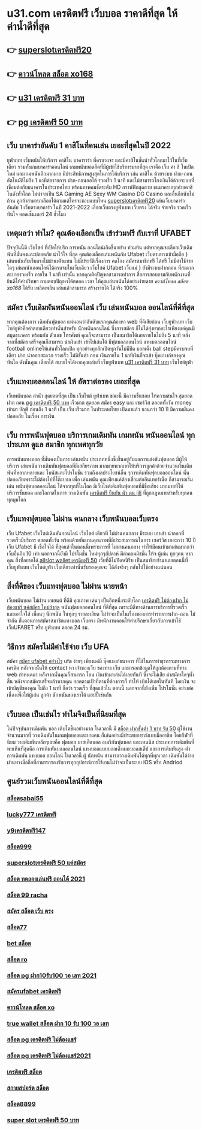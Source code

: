 # u31.com เครดิตฟรี เว็บบอล ราคาดีที่สุด ให้ค่าน้ำดีที่สุด

## 👉 [superslotเครดิตฟรี20](https://bio.link/tisawago)
## 👉 [ดาวน์โหลด สล็อต xo168](https://mabet.net/register/)
## 👉 [u31 เครดิตฟรี 31 บาท](https://mabet.net/)
## 👉 [pg เครดิตฟรี 50 บาท](https://mabet.net/register/)

## เว็บ บาคาร่าอันดับ 1 คาสิโนที่คนเล่น เยอะที่สุดในปี 2022

 ยูฟ่าเบท   เว็บพนันให้บริการ  คาสิโน บาคาราร่า ที่ครบวงจร และมีคาสิโนชั่นนำทั่วโลกมาไว้ในที่เว็บเดียว รวมทั้งเกมบาคาร่าออนไลน์ เกมพนันยอดฮิตที่มีผู้เข้าใช้บริการมากที่สุด เราคือ เว็บ ค่า สิ โนเปิดใหม่ และเกมพนันอีกมากมาย มีประสิทธิภาพสูงสุดในการให้บริการ เล่น คาสิโน ด้วยระบบ ฝาก-ถอน อัตโนมัติไม่ถึง 1 นาทีต่อรายการ  ฝาก-ถอนออโต้ รวดเร็ว 1 นาที  และไม่สามารถโกงเงินได้ด้วยระบบที่เชื่อมต่อกับธนาคารในประเทศไทย พร้อมภาพคมชัดระดับ HD กราฟฟิกสุดสวย ขนมาครบทุกค่ายคาสิโนดังทั่วโลก ไม่น่าจะเป็น SA Gaming AE Sexy WM Casino DG Casino และอื่นอีกนับไม่ถ้วน ลูกค้าสามารถเลือกได้ตามแต่ใครจะชอบแบบไหน [superslotเครดิตฟรี20](https://mabet.net/register/) เล่นเว็บบาคาร่าอันดับ 1   เว็บตรงบาคาร่า ในปี 2021-2022 เลือกเว็บตรงยูฟ่าเบท  เว็บตรง ได้จริง จ่ายจริง รวดเร็วทันใจ คอลเซ็นเตอร์ 24 ชั่วโมง


## เหตุผลว่า ทำไม? คุณต้องเลือกเป็น เข้าร่วมฟรี กับเราที่ UFABET

ปัจจุบันนี้มี เว็บไซค์ ที่เปิดให้บริก การพนัน ออนไลน์เกิดขึ้นอย่าง ท่วมท้น  แต่หากคุณจะเลือกเว็บเดิมพันที่มั่นคงและปลอดภัย น่าไว้ใจ  ที่สุด คุณต้องเลือกเล่นพนันกับ Ufabet เว็บตรงทางเข้ามือถือ  } เล่นพนันกับเว็บตรงไม่ผ่านเตัวแทน  ไม่มีประวัติเรื่องการ คดโกง  สมัครสมาชิกฟรี ได้ฟรี ไม่มีค่าใช้จ่ายใดๆ เล่นพนันออนไลน์ได้ครบจบในเว็บเดียว เว็บไซค์  Ufabet เว็บแม่  } ยังมีระบบฝากถอน ที่สะดวกสะบายรวดเร็ว ภายใน  1 นาที เท่านั้น หากคุณติดปัญหาสามารถทำการ สื่อสารสอบถามกับพนักงานที่ยินดีให้คำปรึกษา ถามตอบปัญหาได้ตลอด เวลา  ให้คุณเล่นพนันได้อย่างง่ายดาย *ดาวน์โหลด สล็อต xo168* ได้รับ เพลิดเพลิน เล่นแล้วสามารถ สร้างรายได้ ได้จริง 100% 


## สมัคร เว็บเดิมพันพนันออนไลน์  เว็บ เล่นพนันบอล ออนไลน์ที่ดีที่สุด 

หากคุณต้องการ   เดิมพันฟุตบอล  แน่นอนว่าอันดับแรกคุณต้องหา web ที่ดีเสียก่อน  เว็บยูฟ่าเบท เว็บไซต์ยูฟ่าคือคำตอบเดียวเท่านั้นสำหรับ นักพนันออนไลน์  ซึ่งการสมัคร ก็ไม่ได้ยุ่งยากอะไรเพียงแค่คุณมี สมุดธนาคาร พร้อมกับ ตัวเลข โทรศัพท์ คุณก็จะสามารถ  เป็นสมาชิกได้เลยภายในไม่ถึง 5 นาที หลังจากที่สมัคร เสร็จคุณก็สามารถ  นำเงินเข้า เข้าไปเล่นได้ มีฟุตบอลออนไลน์ แทงบอลออนไลน์ football onlineให้เล่นทั่วโลกเปิด ทุกอย่างทุกลีกเปิดทุกวันไม่มีปิด  บอลเต็ง  ball stepมีครบจบที่เดียว  ฝาก   นำออกสะดวก รวดเร็ว  ไม่มีขั้นต่ำ ถอน เงินภายใน 1 นาทีเงินก็จะเข้า บุ๊คแบงก์ของคุณ ทันใด  ดังนั้นคุณ เลือกได้ สบายใจได้หากคุณเล่นที่ เว็บยูฟ่าเบท [u31 เครดิตฟรี 31 บาท](https://mabet.net/register/) เว็บไซต์ยูฟ่า

## เว็บแทงบอลออนไลน์ ให้ อัตราต่อรอง เยอะที่สุด

 เว็บพนันบอล   ค่าน้ำ  สุดยอดที่สุด   เป็น   เว็บไซต์ ยูฟ่าเบท   ขณะนี้   มีความชื่นชอบ ให้ความสนใจ   สุดยอด  ฝาก  ถอน   [pg เครดิตฟรี 50 บาท](https://mabet.net/credit-free-100/) เร็วมาก   สุดยอด  สมัคร   easy  และ  เซอร์วิส  ตลอดทั้งวัน   money  เข้ามา  บัญชี   ก่อนถึง 1 นาที  เป็น   เว็บ   เร็วมาก ในประเทศไทย  เปิดมาแล้ว  นานกว่า 10 ปี มีความมั่นคง ปลอดภัย ในเรื่อง การเงิน 

## เว็บ  การพนันฟุตบอล  บริการเกมเดิมพัน เกมพนัน พนันออนไลน์ ทุกประเภท ดูแล  สมาชิก ทุกเพศทุกวัย  

การพนันแทงบอล ที่มั่นคงเป็นการ เล่นพนัน ประเภทหนึ่งซึ่งขึ้นอยู่กับผลการแข่งขันฟุตบอล มีผู้ให้บริการ เล่นพนันวางเดิมพันฟุตบอลที่มีเสถียรภาพ มากมายพวกเขาให้บริการลูกค้าด้วยจำนวนเงินเดิมพันที่หลากหลายและ โบนัสและโปรโมชั่น รวมถึงผลประโยชน์อื่น ๆการเดิมพันฟุตบอลออนไลน์ นั้นปลอดภัยเพราะไม่ต้องไปที่โต๊ะบอล เพื่อ เล่นพนัน คุณเพียงแค่ต้องเชื่อมต่ออินเทอร์เน็ต ก็สามารถเริ่มเล่น พนันฟุตบอลออนไลน์ ได้จากทุกที่ในโลก มีเว็บไซต์เดิมพันฟุตบอลที่มีชื่อเสียง มากมายที่ให้ บริการชั้นยอด และโอกาสในการ วางเดิมพัน [เครดิตฟรี ยืนยัน ตัว ตน jili](https://mabet.net/pg-slot-credit-free/) ที่ถูกกฎหมายสำหรับทุกคน ทุกมุมโลก 

##  เว็บแทงฟุตบอล  ไม่ผ่าน คนกลาง  เว็บพนันบอลเว็บตรง 

เว็บ Ufabet  เว็บไซต์เดิมพันออนไลน์ เว็บไซต์ เดียวที่ ไม่ผ่านคนกลาง  มีระบบ  เอาเข้า  นำออกที่รวดเร็วมีบริการ  ตลอดทั้งวัน พร้อมด้วยทีมงานคุณภาพที่มีประสบการณ์ในการ เซอร์วิส  เยอะกว่า 10 ปี เว็บ Ufabet มี  เชื่อใจได้  ที่สุดแล้วในตอนนี้เพราะการที่ ไม่ผ่านคนกลาง ทำให้มีคนเข้ามาเล่นมากกว่า เว็บอื่นถึง 10 เท่า นอกจากนี้ยังมี โปรโมชั่น ใหม่ทุกๆสัปดาห์ มีค่าคอมมิชชั่น ให้จ ผู้เล่น ทุกๆคน หากคุณ สิ่งที่อยากได้ [allslot wallet เครดิตฟรี 50](https://mabet.net/credit-free-50/) เว็บที่ดีไม่ปิดหนีรีบ เป็นสมาชิกเข้ามาเลยตอนนี้ที่ เว็บยูฟ่าเบท เว็บไซต์ยูฟ่า เว็บเดียวเท่านั้นรับรองคุณจะ ได้ตังจริงๆ กลับไปใช้อย่างแน่นอน 

##  สิ่งที่ดีของ เว็บแทงฟุตบอล ไม่ผ่าน นายหน้า 

 เว็บพนันบอล  ไม่ผ่าน เอเยนต์ ที่ดีมี  คุณภาพ เด่นๆ เป็นอีกหนึ่งระดับโลก  [เครดิตฟรี ไม่ต้องฝาก ไม่ต้องแชร์ แค่สมัคร ใหม่ล่าสุด](https://member.mabet.net/?action=login) พนันฟุตบอลออนไลน์ ที่ดีที่สุด  เพราะมีดีทางด้านการบริการที่รวดเร็ว และเอาใจใส่ เพื่อนๆ นักพนัน  ในทุกๆ รายละเอียด ไม่ว่าจะเป็นในเรื่องของการทำรายการฝาก-ถอน  ไม่จำกัด  ขั้นตอนการสมัครสมาชิกแทงบอล เว็บตรง   มีพนักงานคอนให้คำปรึกษาเกี่ยวกับการเข้าใช้เว็บUFABET หรือ ยูฟ่าเบท ตลอด 24 ชม.


## วิธีการ สมัครไม่มีค่าใช้จ่าย เว็บ UFA  

สมัคร [สมัคร ufabet อย่างไร](https://mabet.net/credit-free-new/) ufa ง่ายๆ  เพียงแค่มี  บุ๊คแบงก์ธนาคาร ที่ใช้ในการทำธุรกรรมทางการ เครดิต หลังจากนั้นให้ contact หา เจ้าของเว็บ ของทาง  เว็บ  และกรอกข้อมูลให้ถูกต้องตามที่ทาง web กำหนดมา หลังจากนั้นคุณก็สามารถ โอน เงินเข้ามาเล่นได้เลยทันที ซึ่งจะไม่เสีย ค่าสมัครใดๆทั้งสิ้น หลังจากสมัครเสร็จแล้วหากคุณ ยอดตามเป้าที่ตามที่ต้องการก็  ทำให้ เบิกได้เลยในทันที โดยเงิน จะเข้าบัญชีของคุณ  ไม่ถึง  1 นาที ถือว่า รวดเร็ว ที่สุดแล้วใน ตอนนี้  นอกจากนี้ยังเพิ่ม โปรโมชั่น  อย่างต่อเนื่องเพื่อให้ผู้เล่น ลูกค้า นักพนันของเราได้ แฮปปี้เช่นกัน

## เว็บบอล   เป็นเช่นไร ทำไมจึงเป็นที่นิยมที่สุด

ในปัจจุบันการเดิมพัน  บอล เติบโตขึ้นอย่างมาก ในเวลานี้ มี [สล็อต ฝากขั้นต่ำ 1 บาท รับ 50](https://mabet.net/20-free-100/) ผู้ใช้งาน จำนวนมากที่ วางเดิมพันในเกมฟุตบอลและบางคน ก็เล่นอย่างมีประสบการณ์แบบมืออาชีพ โดยกีฬาที่นิยม วางเดิมพันหลักๆเลยคือ ฟุตบอล บาสเก็ตบอล อเมริกันฟุตบอล และเทนนิส ประเภทการเดิมพันที่ พบเห็นที่สุดคือ  การเดิมพันบอลออนไลน์  แทงบอลแบบบอลเต็งและบอลสเต็ป และการเดิมพันสูง-ต่ำการเดิมพัน  แทงบอล ออนไลน์ ในเวลานี้ ผู้ นักพนัน สามารถวางเดิมพันได้ทุกที่ทุกเวลา เดิมพันได้ง่ายผ่านทางมือถือที่สามารถรองรับการทุกอุปกรณ์การใช้งานไม่ว่าจะเป็นระบบ iOS หรือ Andriod

## ศูนย์รวมเว็บพนันออนไลน์ที่ดีที่สุด

### [สล็อตsabai55](https://atom.io/themes/สล็อตเว็บแม่%20MABET.net%20sa%20gaming%20เครดิตฟรี100%20008%20สล็อต%20สล็อตแตกหนัก%2020รับ100)
### [lucky777 เครดิตฟรี](https://atom.io/themes/สล็อตเว็บแม่%20MABET.net%20สล็อต%20111%20008%20สล็อต%20สล็อตแตกหนัก%2020รับ100)
### [y9เครดิตฟรี147](https://atom.io/themes/สล็อตเว็บแม่%20MABET.net%20สมัคร%20ufabet%20ฝากถอน%20008%20สล็อต%20สล็อตแตกหนัก%2020รับ100)
### [สล็อต999](https://atom.io/themes/สล็อตเว็บแม่%20MABET.net%20สล็อต999ฟรีเครดิต%20008%20สล็อต%20สล็อตแตกหนัก%2020รับ100)
### [superslotเครดิตฟรี 50 แค่สมัคร](https://atom.io/themes/สล็อตเว็บแม่%20MABET.net%20b2y%20เครดิตฟรี%202020%20008%20สล็อต%20สล็อตแตกหนัก%2020รับ100)
### [สล็อต ทดลองเล่นฟรี ถอนได้ 2021](https://atom.io/themes/สล็อตเว็บแม่%20MABET.net%20สล็อตxo168%20008%20สล็อต%20สล็อตแตกหนัก%2020รับ100)
### [สล็อต 99 racha](https://atom.io/themes/สล็อตเว็บแม่%20MABET.net%20สมัครufabet%20คืนค่าคอม%20008%20สล็อต%20สล็อตแตกหนัก%2020รับ100)
### [สมัคร สล็อต เว็บ ตรง](https://atom.io/themes/สล็อตเว็บแม่%20MABET.net%20สล็อต%20mgm99pg%20008%20สล็อต%20สล็อตแตกหนัก%2020รับ100)
### [สล็อต77](https://atom.io/themes/สล็อตเว็บแม่%20MABET.net%20สล็อต%20แตกหนัก%20008%20สล็อต%20สล็อตแตกหนัก%2020รับ100)
### [bet สล็อต](https://atom.io/themes/สล็อตเว็บแม่%20MABET.net%206k%20เครดิตฟรี%20008%20สล็อต%20สล็อตแตกหนัก%2020รับ100)
### [สล็อต ro](https://atom.io/themes/สล็อตเว็บแม่%20MABET.net%20wwpok9%20เครดิตฟรี%20008%20สล็อต%20สล็อตแตกหนัก%2020รับ100)
### [สล็อต pg ฝาก10รับ100 วอ เลท 2021](https://atom.io/themes/สล็อตเว็บแม่%20MABET.net%20เครดิตฟรี%20search%20google%20008%20สล็อต%20สล็อตแตกหนัก%2020รับ100)
### [สมัครufabet เครดิตฟรี](https://atom.io/themes/สล็อตเว็บแม่%20MABET.net%20สล็อตaka%20008%20สล็อต%20สล็อตแตกหนัก%2020รับ100)
### [ดาวน์โหลด สล็อต xo](https://atom.io/themes/สล็อตเว็บแม่%20MABET.net%20betflix%20pg%20เครดิตฟรี%2050%20008%20สล็อต%20สล็อตแตกหนัก%2020รับ100)
### [true wallet สล็อต ฝาก 10 รับ 100 วอ เลท](https://atom.io/themes/สล็อตเว็บแม่%20MABET.net%20สล็อต799%20008%20สล็อต%20สล็อตแตกหนัก%2020รับ100)
### [สล็อต pg เครดิตฟรี ไม่ต้องแชร์](https://atom.io/themes/สล็อตเว็บแม่%20MABET.net%20สล็อต%205g%20008%20สล็อต%20สล็อตแตกหนัก%2020รับ100)
### [สล็อต pg เครดิตฟรี ไม่ต้องแชร์2021](https://atom.io/themes/สล็อตเว็บแม่%20MABET.net%20pxj%20เครดิตฟรี28บาท%20008%20สล็อต%20สล็อตแตกหนัก%2020รับ100)
### [เครดิตฟรี สล็อต](https://atom.io/themes/สล็อตเว็บแม่%20MABET.net%20สล็อต%20เครดิตฟรี%20ล่าสุด%20วันนี้%20008%20สล็อต%20สล็อตแตกหนัก%2020รับ100)
### [สกายสปอร์ต สล็อต](https://atom.io/themes/สล็อตเว็บแม่%20MABET.net%20สมัคร%20ufabet%20เว็บตรง%20บริษัทแม่%20008%20สล็อต%20สล็อตแตกหนัก%2020รับ100)
### [สล็อต8899](https://atom.io/themes/สล็อตเว็บแม่%20MABET.net%203xbet%20สล็อต%20008%20สล็อต%20สล็อตแตกหนัก%2020รับ100)
### [super slot เครดิตฟรี 50 บาท](https://atom.io/themes/สล็อตเว็บแม่%20MABET.net%20ซุปเปอร์%20สล็อต%20เครดิตฟรี%2050%20ล่าสุด%20008%20สล็อต%20สล็อตแตกหนัก%2020รับ100)